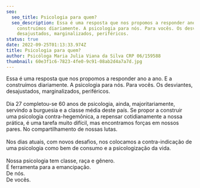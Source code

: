 ```yaml
---
seo:
  seo_title: Psicologia para quem?
  seo_description: Essa é uma resposta que nos propomos a responder ano a ano. E a
    construímos diariamente. A psicologia para nós. Para vocês. Os desviantes,
    desajustados, marginalizados, periféricos.
status: true
date: 2022-09-25T01:13:33.974Z
title: Psicologia para quem?
author: Psicóloga Maria Julia Viana da Silva CRP 06/159588
thumbnail: 60e3f1c6-7823-4fe0-9c91-08ab2d4a7a7d.jpg
---
```

<!--StartFragment-->

Essa é uma resposta que nos propomos a responder ano a ano. E a construímos diariamente. A psicologia para nós. Para vocês. Os desviantes, desajustados, marginalizados, periféricos.\
\
Dia 27 completou-se 60 anos de psicologia, ainda, majoritariamente, servindo a burguesia e a classe média deste país. Se propor a construir uma psicologia contra-hegemônica, a repensar cotidianamente a nossa prática, é uma tarefa muito difícil, mas encontramos forças em nossos pares. No compartilhamento de nossas lutas.\
\
Nos dias atuais, com novos desafios, nos colocamos a contra-indicação de uma psicologia como bem de consumo e a psicologização da vida.\
\
Nossa psicologia tem classe, raça e gênero.\
É ferramenta para a emancipação.\
De nós.\
De vocês.

<!--EndFragment-->